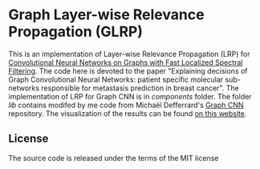 # Graph Layer-wise Relevance Propagation (GLRP)
This is an implementation of Layer-wise Relevance Propagation (LRP) for [Convolutional Neural Networks on Graphs with Fast Localized Spectral Filtering](https://arxiv.org/abs/1606.09375).
The code here is devoted to the paper "Explaining decisions of Graph Convolutional Neural Networks: patient specific molecular sub-networks responsible for metastasis prediction in breast cancer".
The implementation of LRP for Graph CNN is in *components* folder.
The folder *lib* contains modifed by me code from Michaël Defferrard's [Graph CNN](https://github.com/mdeff/cnn_graph) repository.
The visualization of the results can be found [on this website](https://frankkramer-lab.github.io/MetaRelSubNetVis/).
## License
The source code is released under the terms of the MIT license
